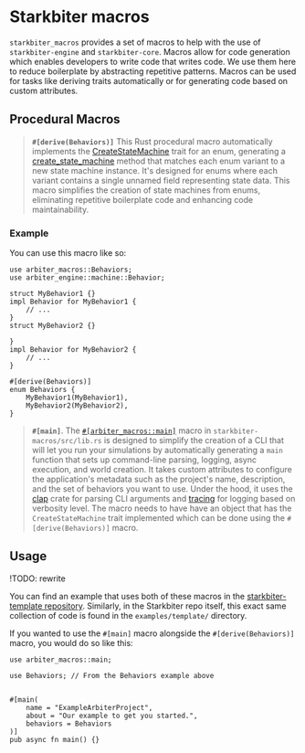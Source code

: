 # Starkbiter macros
`starkbiter_macros` provides a set of macros to help with the use of `starkbiter-engine` and `starkbiter-core`.
Macros allow for code generation which enables developers to write code that writes code. 
We use them here to reduce boilerplate by abstracting repetitive patterns. 
Macros can be used for tasks like deriving traits automatically or for generating code based on custom attributes.

## Procedural Macros

> **`#[derive(Behaviors)]`**
This Rust procedural macro automatically implements the [CreateStateMachine](https://github.com/astraly-labs/starkbiter/blob/ffbbd146dc05f3e1088a9df5cf78452a1bef2212/macros/src/lib.rs#L68) trait for an enum, generating a [create_state_machine](https://github.com/astraly-labs/starkbiter/blob/ffbbd146dc05f3e1088a9df5cf78452a1bef2212/macros/src/lib.rs#L26) method that matches each enum variant to a new state machine instance. 
It's designed for enums where each variant contains a single unnamed field representing state data. 
This macro simplifies the creation of state machines from enums, eliminating repetitive boilerplate code and enhancing code maintainability. 

### Example
You can use this macro like so:
```rust, ignore
use arbiter_macros::Behaviors;
use arbiter_engine::machine::Behavior;

struct MyBehavior1 {}
impl Behavior for MyBehavior1 {
    // ...
}
struct MyBehavior2 {}

}
impl Behavior for MyBehavior2 {
    // ...
}

#[derive(Behaviors)]
enum Behaviors {
    MyBehavior1(MyBehavior1),
    MyBehavior2(MyBehavior2),
}
```

> **`#[main]`**.
The [`#[arbiter_macros::main]`](https://github.com/astraly-labs/starkbiter/blob/ffbbd146dc05f3e1088a9df5cf78452a1bef2212/macros/src/lib.rs#L161) macro in `starkbiter-macros/src/lib.rs` is designed to simplify the creation of a CLI that will let you run your simulations by automatically generating a `main` function that sets up command-line parsing, logging, async execution, and world creation.
It takes custom attributes to configure the application's metadata such as the project's name, description, and the set of behaviors you want to use.
Under the hood, it uses the [clap](https://crates.io/crates/clap) crate for parsing CLI arguments and [tracing](https://crates.io/crates/tracing) for logging based on verbosity level. 
The macro needs to have have an object that has the `CreateStateMachine` trait implemented which can be done using the `#[derive(Behaviors)]` macro.


## Usage

!TODO: rewrite


You can find an example that uses both of these macros in the [starkbiter-template repository](https://github.com/anthias-labs/starkbiter-template). 
Similarly, in the Starkbiter repo itself, this exact same collection of code is found in the `examples/template/` directory.

If you wanted to use the `#[main]` macro alongside the `#[derive(Behaviors)]` macro, you would do so like this:
```rust, ignore
use arbiter_macros::main;

use Behaviors; // From the Behaviors example above


#[main(
    name = "ExampleArbiterProject",
    about = "Our example to get you started.",
    behaviors = Behaviors
)]
pub async fn main() {}
```